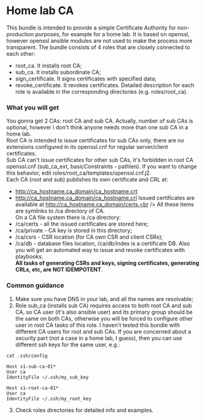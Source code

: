 # Home lab CA
This bundle is intended to provide a simple Certificate Authority for non-production purposes, for example for a home lab. It is based on openssl, however openssl ansible modules are not used to make the process more transparent. The bundle consists of 4 roles that are closely connected to each other:
- root_ca. It installs root CA;
- sub_ca. It installs subordinate CA;
- sign_certificate. It signs certificates with specified data;
- revoke_certificate. It revokes certificates.
Detailed description for each role is available in the corresponding directories (e.g. roles/root_ca).<br />
### What you will get
You gonna get 2 CAs: root CA and sub CA. Actually, number of sub CAs is optional, however I don't think anyone needs more than one sub CA in a home lab.<br />
Root CA is intended to issue certificates for sub CAs only, there are no extensions configured in its openssl.cnf for regular server/client certificates.<br />
Sub CA can't issue certificates for other sub CAs, it's forbidden in root CA openssl.cnf (sub_ca_ext, basicConstraints - pathlen). If you want to change this behavior, edit roles/root_ca/templates/openssl.cnf.j2.<br />
Each CA (root and sub) publishes its own certificate and CRL at:
- http://ca_hostname.ca_domain/ca_hostname.crt
- http://ca_hostname.ca_domain/ca_hostname.crl
Issued certificates are available at http://ca_hostname.ca_domain/certs.<br />
All these items are symlinks to /ca directory of CA.</br>
On a CA file system there is /ca directory:
- /ca/certs - all the issued certificates are stored here;
- /ca/private - CA key is stored in this directory;
- /ca/csrs - CSR location (for CA own CSR and client CSRs);
- /ca/db - database files location, /ca/db/index is a certificate DB.
Also you will get an automated way to issue and revoke certificates with playbooks.<br />
**All tasks of generating CSRs and keys, signing certificates, generating CRLs, etc, are NOT IDEMPOTENT**.
### Common guidance
1. Make sure you have DNS in your lab, and all the names are resolvable;
2. Role sub_ca (installs sub CA) requires access to both root CA and sub CA, so CA user (it's also ansible user) and its primary group should be the same on both CAs, otherwise you will be forced to configure other user in root CA tasks of this role. I haven't tested this bundle with different CA users for root and sub CAs. If you are concerned about a security part (not a case in a home lab, I guess), then you can use different ssh keys for the same user, e.g.:
```
cat .ssh/config 

Host s1-sub-ca-01*
User ca
IdentityFile ~/.ssh/my_sub_key

Host s1-root-ca-01*
User ca
IdentityFile ~/.ssh/my_root_key
```
3. Check roles directories for detailed info and examples.